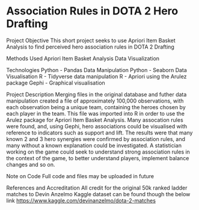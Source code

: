 # Association Rules in DOTA 2 Hero Drafting

Project Objective
This short project seeks to use Apriori Item Basket Analysis to find perceived hero association rules in DOTA 2 Drafting

Methods Used
Apriori Item Basket Analysis
Data Visualization

Technologies
Python - Pandas Data Manipulation
Python - Seaborn Data Visualisation
R - Tidyverse data manipulation
R - Apriori using the Arulez package
Gephi - Graphical visualisation

Project Description
Merging files in the original database and futher data manipulation created a file of approximately 100,000 observations, with each observation being a unique team, containing the heroes chosen by each player in the team.
This file was imported into R in order to use the Arulez package for Apriori Item Basket Analysis.
Many assocation rules were found, and, using Gephi, hero associations could be visualised with reference to indicators such as support and lift. 
The results were that many known 2 and 3 hero synergies were confirmed by association rules, and many without a known explanation could be investigated. A statistician working on the game could seek to understand strong association rules in the context of the game, to better understand players, implement balance changes and so on.

Note on Code
Full code and files may be uploaded in future

References and Accreditation
All credit for the original 50k ranked ladder matches to Devin Anzelmo
Kaggle dataset can be found though the below link
https://www.kaggle.com/devinanzelmo/dota-2-matches

